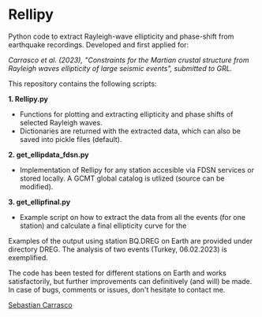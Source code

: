 # Rellipy
Python code to extract Rayleigh-wave ellipticity and phase-shift from earthquake recordings. Developed and first applied for:

_Carrasco et al. (2023), "Constraints for the Martian crustal structure from Rayleigh waves ellipticity of large seismic events", submitted to GRL._

This repository contains the following scripts:

**1. Rellipy.py**
 - Functions for plotting and extracting ellipticity and phase shifts of selected Rayleigh waves.
 - Dictionaries are returned with the extracted data, which can also be saved into pickle files (default).

**2. get_ellipdata_fdsn.py**
 - Implementation of Rellipy for any station accesible via FDSN services or stored locally. A GCMT global catalog is utlized (source can be modified).

**3. get_ellipfinal.py**
 - Example script on how to extract the data from all the events (for one station) and calculate a final ellipticity curve for the 

Examples of the output using station BQ.DREG on Earth are provided under directory DREG. The analysis of two events (Turkey, 06.02.2023) is exemplified.

The code has been tested for different stations on Earth and works satisfactorily, but further improvements can definitively (and will) be made.
In case of bugs, comments or issues, don't hesitate to contact me.

[Sebastian Carrasco](mailto:acarrasc@uni-koeln.de?subject=[GitHub]%20Source%20Han%20Sans)
